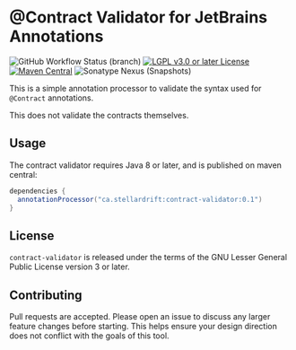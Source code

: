 # @Contract Validator for JetBrains Annotations

![GitHub Workflow Status (branch)](https://img.shields.io/github/workflow/status/zml2008/contract-validator/CI/trunk) [![LGPL v3.0 or later License](https://img.shields.io/badge/license-LGPL--3.0-blue)](COPYING.LESSER) [![Maven Central](https://img.shields.io/maven-central/v/ca.stellardrift/contract-validator?label=stable)](https://search.maven.org/search?q=g:ca.stellardrift%20AND%20a:contract-validator*) ![Sonatype Nexus (Snapshots)](https://img.shields.io/nexus/s/ca.stellardrift/contract-validator?label=dev&server=https%3A%2F%2Foss.sonatype.org)

This is a simple annotation processor to validate the syntax used for `@Contract` annotations.

This does not validate the contracts themselves.

## Usage

The contract validator requires Java 8 or later, and is published on maven central:

```gradle
dependencies {
  annotationProcessor("ca.stellardrift:contract-validator:0.1")
}
```

## License

`contract-validator` is released under the terms of the GNU Lesser General Public License version 3 or later.

## Contributing

Pull requests are accepted. Please open an issue to discuss any larger feature changes before starting. This helps ensure your design direction does not conflict with the goals of this tool.
